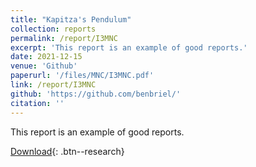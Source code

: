 ```yaml
---
title: "Kapitza's Pendulum"
collection: reports
permalink: /report/I3MNC
excerpt: 'This report is an example of good reports.'
date: 2021-12-15
venue: 'Github'
paperurl: '/files/MNC/I3MNC.pdf'
link: /report/I3MNC
github: 'https://github.com/benbriel/'
citation: ''
---
```

This report is an example of good reports.

[Download](/files/MNC/I3MNC.pdf){: .btn--research}
